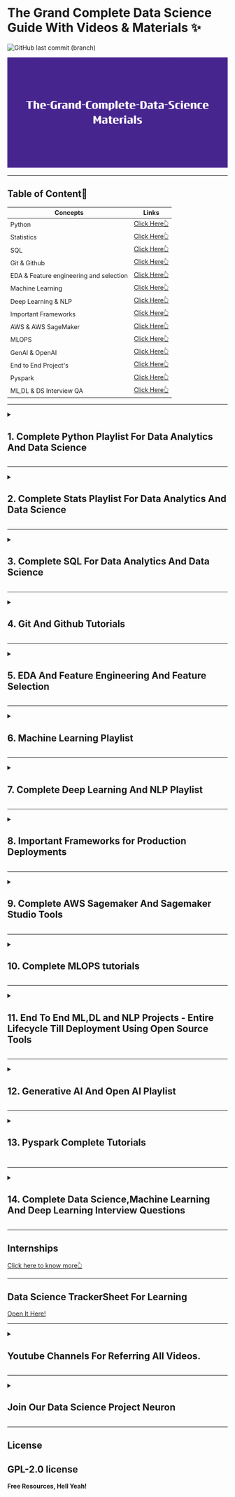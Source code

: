 # The Grand Complete Data Science Guide With Videos & Materials ✨

![GitHub last commit (branch)](https://img.shields.io/github/last-commit/Zaheer-10/The-Grand-Complete-Data-Science-Materials/main)

<center><img alt="Banner" src="https://github.com/Zaheer-10/Data-Structures-and-Algorithms/blob/main/Notes/The-Grand-Complete-Data-Science_Materials.png"></center>

---

## Table of Content📃

| Concepts | Links |
| ------ | ------ |
| Python | [Click Here👆](https://github.com/Zaheer-10/The-Grand-Complete-Data-Science-Materials#1-complete-python-playlist-for-data-analytics-and-data-science) |
| Statistics |  [Click Here👆](https://github.com/Zaheer-10/The-Grand-Complete-Data-Science-Materials#2-complete-stats-playlist-for-data-analytics-and-data-science) |
| SQL | [Click Here👆](https://github.com/Zaheer-10/The-Grand-Complete-Data-Science-Materials#3-complete-sql-for-data-analytics-and-data-science) |
| Git & Github | [Click Here👆](https://github.com/Zaheer-10/The-Grand-Complete-Data-Science-Materials#4-git-and-github-tutorials) |
| EDA & Feature engineering and selection | [Click Here👆](https://github.com/Zaheer-10/The-Grand-Complete-Data-Science-Materials#5-eda-and-feature-engineering-and-feature-selection) |
| Machine Learning | [Click Here👆](https://github.com/Zaheer-10/The-Grand-Complete-Data-Science-Materials#6-machine-learning-playlist) |
| Deep Learning & NLP | [Click Here👆](https://github.com/Zaheer-10/The-Grand-Complete-Data-Science-Materials#7-complete-deep-learning-and-nlp-playlist)|
| Important Frameworks | [Click Here👆](https://github.com/Zaheer-10/The-Grand-Complete-Data-Science-Materials#8-important-frameworks-for-production-deployments) |
| AWS & AWS SageMaker | [Click Here👆](https://github.com/Zaheer-10/The-Grand-Complete-Data-Science-Materials#9-complete-aws-sagemaker-and-sagemaker-studio-tools) |
| MLOPS | [Click Here👆](https://github.com/Zaheer-10/The-Grand-Complete-Data-Science-Materials#10-complete-mlops-tutorials) |
| GenAI & OpenAI | [Click Here👆](https://github.com/Zaheer-10/The-Grand-Complete-Data-Science-Materials#12-generative-ai-and-open-ai-playlist) |
| End to End Project's | [Click Here👆](https://github.com/Zaheer-10/The-Grand-Complete-Data-Science-Materials#11-end-to-end-mldl-and-nlp-projects--entire-lifecycle-till-deployment-using-open-source-tools)|
| Pyspark | [Click Here👆](https://github.com/Zaheer-10/The-Grand-Complete-Data-Science-Materials#13-pyspark-complete-tutorials)|
| ML,DL & DS Interview QA | [Click Here👆](https://github.com/Zaheer-10/The-Grand-Complete-Data-Science-Materials#14-complete-data-sciencemachine-learning-and-deep-learning-interview-questions) |

---


<details>
<summary><h2>1. Complete Python Playlist For Data Analytics And Data Science</h2></summary>

- [Python In English](https://www.youtube.com/watch?v=bPrmA1SEN2k&list=PLZoTAELRMXVNUL99R4bDlVYsncUNvwUBB)
- [Python In Hindi](https://www.youtube.com/watch?v=MJd9d9Mpxg0&list=PLTDARY42LDV4qqiJd1Z1tShm3mp9-rP4v)

</details>

---

<details>
  
<summary><h2>2. Complete Stats Playlist For Data Analytics And Data Science</h2></summary>

- [Stats In English One Shot](https://www.youtube.com/watch?v=LZzq1zSL1bs)
- [Stats In English Detailed Playlist](https://www.youtube.com/watch?v=zRUliXuwJCQ&list=PLZoTAELRMXVMhVyr3Ri9IQ-t5QPBtxzJO)
- [Stats In Hindi Detailed Playlist](https://www.youtube.com/watch?v=7y3XckjaVOw&list=PLTDARY42LDV6YHSRo669_uDDGmUEmQnDJ)

</details>

---

<details>
<summary><h2>3. Complete SQL For Data Analytics And Data Science</h2></summary>

- [Complete SQL Detailed Playlist English](https://www.youtube.com/watch?v=us1XyayQ6fU&list=PLZoTAELRMXVNMRWlVf0bDDSxNEn38u9Cl)
- Complete SQL Detailed Playlist Hindi : **Coming Soon**
- Complete SQL One Shot : **Coming Soon**

</details>

---

<details>
<summary><h2>4. Git And Github Tutorials</h2></summary>

- [Git and Github Tutorials In English](https://www.youtube.com/watch?v=GW7B6vwktPA&list=PLZoTAELRMXVOSsBerFZKsdCaA4RYr4RGW)
- [Git and Github Tutorials In Hindi](https://www.youtube.com/watch?v=8KtY8ihZ8ME)

</details>

---

<details>
<summary><h2>5. EDA And Feature Engineering And Feature Selection</h2></summary>

- [Feature Engineering Detailed Playlist](https://www.youtube.com/watch?v=6WDFfaYtN6s&list=PLZoTAELRMXVPwYGE2PXD3x0bfKnR0cJjN)
- [Feature Selection Detailed Playlist](https://www.youtube.com/watch?v=uMlU2JaiOd8&list=PLZoTAELRMXVPgjwJ8VyRoqmfNs2CJwhVH)
- [EDA Detailed Playlist](https://www.youtube.com/watch?v=F-X82zhIfBo&list=PLxvLUL96MOO6F8x2fLgFlNrJVcKPQuS3a)

</details>

---
<details>
  
<summary><h2>6. Machine Learning Playlist</h2></summary>

- [Detailed ML Playlist In English](https://www.youtube.com/watch?v=bPrmA1SEN2k&list=PLZoTAELRMXVPBTrWtJkn3wWQxZkmTXGwe)
- [New ML Playlist 2023 In English(In Progress)](https://www.youtube.com/watch?v=ip4WxEZwEPc&list=PLZoTAELRMXVPMbdMTjwolBI0cJcvASePD)
- [Machine Learning One Shot In English](https://www.youtube.com/watch?v=JxgmHe2NyeY)
- [Machine Learning Playlist In Hindi](https://www.youtube.com/watch?v=7uwa9aPbBRU&list=PLTDARY42LDV7WGmlzZtY-w9pemyPrKNUZ)

</details>

---
<details>
  
<summary><h2>7. Complete Deep Learning And NLP Playlist</h2></summary>

- [Complete Deep Learning And NLP Detailed Playlist In English](https://www.youtube.com/watch?v=YFNKnUhm_-s&list=PLZoTAELRMXVPGU70ZGsckrMdr0FteeRUi)
- [Complete NLP Live Playlist English](https://www.youtube.com/watch?v=w3coRFpyddQ&list=PLZoTAELRMXVNNrHSKv36Lr3_156yCo6Nn)
- Complete Deep Learning And NLP Playlist Hindi: **Coming soon**

</details>

---

<details>
  
<summary><h2>8. Important Frameworks for Production Deployments</h2></summary>

- [Flask Detailed Playlist In English](https://www.youtube.com/watch?v=4L_xAWDRs7w&list=PLZoTAELRMXVPBaLN3e-uoVRR9hlRFRfUc)
- [Flask One Shot Hindi](https://www.youtube.com/watch?v=KF-rDqQfqz0)
- [Gradio Framework](https://www.youtube.com/watch?v=wruyZWre2sM)
- [BentoML](https://www.youtube.com/watch?v=i_FtfdOKa2M)
- [MLflow and Dagshub](https://www.youtube.com/watch?v=qdcHHrsXA48)

</details>

---

<details>
<summary><h2>9. Complete AWS Sagemaker And Sagemaker Studio Tools</h2></summary>

- [Sagemaker Detailed Playlist](https://www.youtube.com/watch?v=LkR3GNDB0HI&list=PLZoTAELRMXVONh5mHrXowH6-dgyWoC_Ew)
- Sagemaker End to End Projects- **Coming Soon**

</details>

---

<details>
<summary><h2>10. Complete MLOPS tutorials</h2></summary>

- [Complete Dockers In One Shot English](https://www.youtube.com/watch?v=8vmKtS8W7IQ)
- [MLFLOW End to End Tutorials With Deployment](https://www.youtube.com/watch?v=pxk1Fr33-L4)
- [Evidently AI Model Monitoring](https://www.youtube.com/watch?v=cgc3dSEAel0)
- Complete Docker In One Shot Hindi: **Coming soon**
- Complete Github Action In English: **Coming soon**
- Complete Kubernetes And Kubeflow Tutorials: **Coming Soon**

</details>

---

<details>
<summary><h2>11. End To End ML,DL and NLP Projects - Entire Lifecycle Till Deployment Using Open Source Tools</h2></summary>

- [End To End ML Projects Playlist In English](https://www.youtube.com/watch?v=S_F_c9e2bz4&list=PLZoTAELRMXVPS-dOaVbAux22vzqdgoGhG&index=1)
- [End To End ML Playlist In Hindi](https://www.youtube.com/watch?v=NuwUnRpxq2c&list=PLTDARY42LDV7jzL_f68SY-eOQ9tY2lYvR)

</details>

---

<details>
<summary><h2>12. Generative AI And Open AI Playlist</h2></summary>

- [OPENAI Playlist English(In Progress)](https://www.youtube.com/watch?v=CbpsDMwFG2g&list=PLZoTAELRMXVMTWGW9iS45ZTcMsntos6VO)
- [Langchain Playlist(In Progress)](https://www.youtube.com/watch?v=_FpT1cwcSLg&list=PLZoTAELRMXVORE4VF7WQ_fAl0L1Gljtar)
- ChainLit Playlist **(In Progress)**

</details>

---

<details>
<summary><h2>13. Pyspark Complete Tutorials<h2></summary>

- [Pyspark Detailed Playlist](https://www.youtube.com/watch?v=WyZmM6K7ubc&list=PLZoTAELRMXVNjiiawhzZ0afHcPvC8jpcg)

</details>

---

<details>
<summary><h2>14. Complete Data Science,Machine Learning And Deep Learning Interview Questions</h2></summary>

[GitHub Repository Link](https://github.com/iNeuronai/interview-question-data-science-)
</details>


--- 

## Internships

[Click here to know more👆](https://internship.ineuron.ai/)

---

## Data Science TrackerSheet For Learning

[Open It Here!](https://drive.google.com/file/d/18doA_wMja2nAawcE6imIcfnEMf-Pir2n/view)

---

<details>
<summary><h2>Youtube Channels For Referring All Videos.</h2></summary>

_⚠️Consider Subscribing and pressing the bell icon🔔_

- Krish Naik : https://www.youtube.com/@krishnaik06
- Krish Naik Hindi: https://www.youtube.com/@krishnaikhindi
- Success Stories By Krish(Coming up): https://www.youtube.com/channel/UCNSHtBgZ3dhcpv190JrK_LQ
- [Support Channel and Join this channel to get access to perks](https://www.youtube.com/channel/UCNU_lfiiWBdtULKOw6X0Dig/join) our Data Science Project.
</details>

---

<details>
<summary><h2>Join Our Data Science Project Neuron</h2></summary>

[Join by clicking here👆](https://ineuron.ai/one-neuron/Data-science-Projects-Neuron?source=one_neuron_listing)

</details>

---

## License

GPL-2.0 license
---

**Free Resources, Hell Yeah!**
